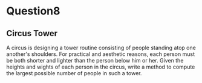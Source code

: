 # Question8
## Circus Tower
A circus is designing a tower routine consisting of people standing atop one another's shoulders. For practical and aesthetic reasons, each person must be both shorter and lighter than the person below him or her. Given the heights and wights of each person in the circus, write a method to compute the largest possible number of people in such a tower.
